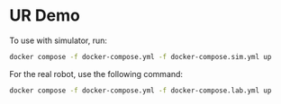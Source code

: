# UR Demo

To use with simulator, run:

```bash
docker compose -f docker-compose.yml -f docker-compose.sim.yml up
```

For the real robot, use the following command:

```bash
docker compose -f docker-compose.yml -f docker-compose.lab.yml up
```